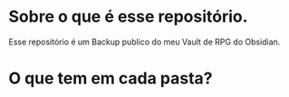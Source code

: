 # Sobre o que é esse repositório.
Esse repositório é um Backup publico do meu Vault de RPG do Obsidian.

# O que tem em cada pasta?

##

##

##

##

##

##
